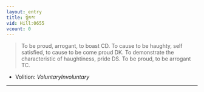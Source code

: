 ```yaml
---
layout: entry
title: སྙེམས་
vid: Hill:0655
vcount: 0
---
```

> To be proud, arrogant, to boast CD\. To cause to be haughty, self satisfied, to cause to be come proud DK\. To demonstrate the characteristic of haughtiness, pride DS\. To be proud, to be arrogant TC\.

* Volition: _VoluntaryInvoluntary_

---

